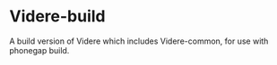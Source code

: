 Videre-build
============

A build version of Videre which includes Videre-common, for use with phonegap build.